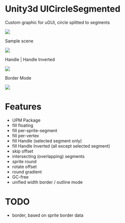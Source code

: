 # Unity3d UICircleSegmented
Custom graphic for uGUI, circle splitted to segments 

![](https://github.com/mitay-walle/Unity3d-UICircleSegmented/blob/master/Documentation/Inspector_preview.png)

Sample scene

![](https://github.com/mitay-walle/Unity3d-UICircleSegmented/blob/master/Documentation/samples_animated.gif)

Handle | Handle Inverted

![](https://github.com/mitay-walle/Unity3d-UICircleSegmented/blob/master/Documentation/wheel_select.gif)

Border Mode

![](https://github.com/mitay-walle/Unity3d-UICircleSegmented/blob/master/Documentation/border%20example.png)
# Features
- UPM Package
- fill floating
- fill per-sprite-segment
- fill per-vertex
- fill Handle (selected segment only)
- fill Handle Inverted (all except selected segment)
- skip offset
- intersecting (overlapping) segments
- sprite round
- rotate offset
- round gradient
- GC-free
- unified width border / outline mode
# TODO
- border, based on sprite border data

